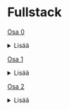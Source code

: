 # Fullstack

[Osa 0](https://github.com/amalia53/Fullstack/tree/main/part0)
<details>
  <summary>Lisää</summary>
  
  [0.4](https://github.com/amalia53/Fullstack/blob/main/part0/new_note_kaavio.pgn)
  
  [0.5](https://github.com/amalia53/Fullstack/blob/main/part0/spa_kaavio.pgn)
  
  [0.6](https://github.com/amalia53/Fullstack/blob/main/part0/spa_new_note_kaavio.pgn)
</details>

[Osa 1](https://github.com/amalia53/Fullstack/tree/main/part1)
<details>
  <summary>Lisää</summary>
  
  [kurssitiedot](https://github.com/amalia53/Fullstack/blob/main/part1/kurssitiedot)

  [unicafe](https://github.com/amalia53/Fullstack/blob/main/part1/unicafe)
  
  [anekdootit](https://github.com/amalia53/Fullstack/blob/main/part1/anekdootit)
</details>

[Osa 2](https://github.com/amalia53/Fullstack/tree/main/part2)
<details>
  <summary>Lisää</summary>
</details>
